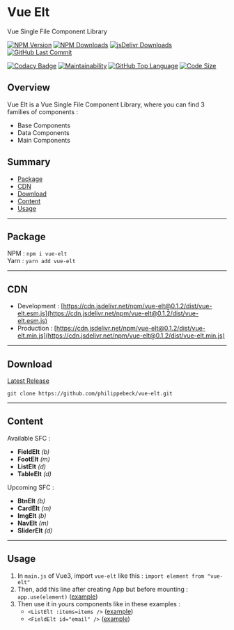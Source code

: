 # Vue Elt

Vue Single File Component Library

[![NPM Version](https://badgen.net/npm/v/vue-elt)](https://www.npmjs.com/package/vue-elt)
[![NPM Downloads](https://badgen.net/npm/dt/vue-elt)](https://www.npmjs.com/package/vue-elt)
[![jsDelivr Downloads](https://badgen.net/jsdelivr/hits/npm/vue-elt)](https://www.jsdelivr.com/package/npm/vue-elt)
[![GitHub Last Commit](https://badgen.net/github/last-commit/philippebeck/vue-elt)](https://github.com/philippebeck/vue-elt/commits/master)

[![Codacy Badge](https://app.codacy.com/project/badge/Grade/4734dc65c4a24319aef25e663ffd1a7e)](https://www.codacy.com/gh/philippebeck/vue-elt/dashboard)
[![Maintainability](https://api.codeclimate.com/v1/badges/5f55590e709b455b7648/maintainability)](https://codeclimate.com/github/philippebeck/vue-elt/maintainability)
[![GitHub Top Language](https://img.shields.io/github/languages/top/philippebeck/vue-elt)](https://github.com/philippebeck/vue-elt)
[![Code Size](https://img.shields.io/github/languages/code-size/philippebeck/vue-elt)](https://github.com/philippebeck/vue-elt/tree/master)

## Overview

Vue Elt is a Vue Single File Component Library, where you can find 3 families of components :
-  Base Components  
-  Data Components  
-  Main Components  

## Summary

-   [Package](#package)  
-   [CDN](#CDN)  
-   [Download](#download)  
-   [Content](#content)  
-   [Usage](#usage)  

---

## Package

NPM : `npm i vue-elt`  
Yarn : `yarn add vue-elt`  

---

## CDN 

-   Development : [https://cdn.jsdelivr.net/npm/vue-elt@0.1.2/dist/vue-elt.esm.js](https://cdn.jsdelivr.net/npm/vue-elt@0.1.2/dist/vue-elt.esm.js)  
-   Production : [https://cdn.jsdelivr.net/npm/vue-elt@0.1.2/dist/vue-elt.min.js](https://cdn.jsdelivr.net/npm/vue-elt@0.1.2/dist/vue-elt.min.js)  

---

## Download

[Latest Release](https://github.com/philippebeck/vue-elt/releases)  

`git clone https://github.com/philippebeck/vue-elt.git`  
  
---

## Content

Available SFC :  
-   **FieldElt** *(b)*  
-   **FootElt** *(m)*  
-   **ListElt** *(d)*  
-   **TableElt** *(d)*  

Upcoming SFC :  
-   **BtnElt** *(b)*  
-   **CardElt** *(m)*  
-   **ImgElt** *(b)*  
-   **NavElt** *(m)*  
-   **SliderElt** *(d)*  

---

## Usage

1.  In `main.js` of Vue3, import `vue-elt` like this : `import element from "vue-elt"`
2.  Then, add this line after creating App but before mounting : `app.use(element)` ([example](https://github.com/philippebeck/links2code/blob/master/src/main.js))
3.  Then use it in yours components like in these examples : 
    -  `<ListElt :items=items />` ([example](https://github.com/philippebeck/links2code/blob/master/src/views/HomeView.vue))  
    -  `<FieldElt id="email" />` ([example](https://github.com/philippebeck/links2code/blob/master/src/views/ContactView.vue))  
